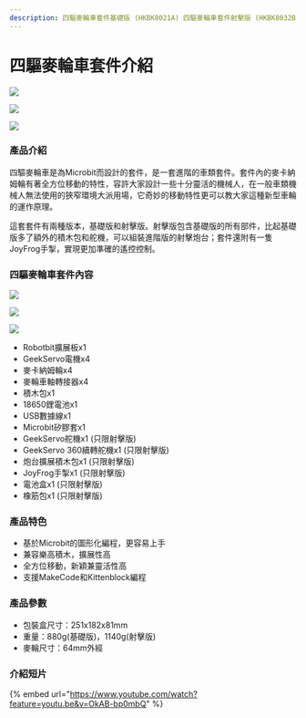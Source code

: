 ```yaml
---
description: 四驅麥輪車套件基礎版 (HKBK8021A) 四驅麥輪車套件射擊版 (HKBK8032B)
---
```


# 四驅麥輪車套件介紹

![](https://kittenbothk.readthedocs.io/en/latest/\_images/14.jpg)

![](https://kittenbothk.readthedocs.io/en/latest/\_images/23.jpg)

![](https://kittenbothk.readthedocs.io/en/latest/\_images/42.jpg)

### 產品介紹

四驅麥輪車是為Microbit而設計的套件，是一套進階的車類套件。套件內的麥卡納姆輪有著全方位移動的特性，容許大家設計一些十分靈活的機械人，在一般車類機械人無法使用的狹窄環境大派用場，它奇妙的移動特性更可以教大家這種新型車輪的運作原理。

這套套件有兩種版本，基礎版和射擊版。射擊版包含基礎版的所有部件，比起基礎版多了額外的積木包和舵機，可以組裝進階版的射擊炮台；套件還附有一隻JoyFrog手掣，實現更加準確的遙控控制。

### 四驅麥輪車套件內容

![](https://kittenbothk.readthedocs.io/en/latest/\_images/32.jpg)

![](https://kittenbothk.readthedocs.io/en/latest/\_images/8.jpg)

![](https://kittenbothk.readthedocs.io/en/latest/\_images/7.jpg)

* Robotbit擴展板x1
* GeekServo電機x4
* 麥卡納姆輪x4
* 麥輪車軸轉接器x4
* 積木包x1
* 18650鋰電池x1
* USB數據線x1
* Microbit矽膠套x1
* GeekServo舵機x1 (只限射擊版)
* GeekServo 360續轉舵機x1 (只限射擊版)
* 炮台擴展積木包x1 (只限射擊版)
* JoyFrog手掣x1 (只限射擊版)
* 電池盒x1 (只限射擊版)
* 橡筋包x1 (只限射擊版)

### 產品特色

* 基於Microbit的圖形化編程，更容易上手
* 兼容樂高積木，擴展性高
* 全方位移動，新穎兼靈活性高
* 支援MakeCode和Kittenblock編程

### 產品參數

* 包裝盒尺寸：251x182x81mm
* 重量：880g(基礎版)，1140g(射擊版)
* 麥輪尺寸：64mm外經

### 介紹短片

{% embed url="https://www.youtube.com/watch?feature=youtu.be&v=OkAB-bp0mbQ" %}
